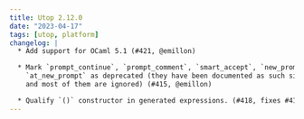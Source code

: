```yaml
---
title: Utop 2.12.0
date: "2023-04-17"
tags: [utop, platform]
changelog: |
  * Add support for OCaml 5.1 (#421, @emillon)

  * Mark `prompt_continue`, `prompt_comment`, `smart_accept`, `new_prompt_hooks`,
    `at_new_prompt` as deprecated (they have been documented as such since 2012
    and most of them are ignored) (#415, @emillon)

  * Qualify `()` constructor in generated expressions. (#418, fixes #417, @emillon)
---
```

